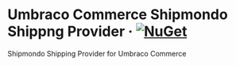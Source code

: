 # Umbraco Commerce Shipmondo Shippng Provider &middot; [![NuGet](https://img.shields.io/nuget/v/Umbraco.Commerce.ShippingProviders.Shipmondo.svg?style=modern&label=nuget)](https://www.nuget.org/packages/Umbraco.Commerce.ShippingProviders.Shipmondo/) 

Shipmondo Shipping Provider for Umbraco Commerce

